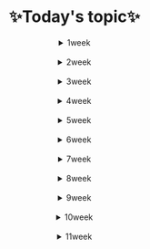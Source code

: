 <div align = "center">

# **:sparkles:Today's topic:sparkles:**

<details>
<summary>1week</summary>
<div markdown="1">

## 2022.12.27
 [markdown](1week/markdown.md)
 [git](1week/git.md)

## 2022.12.28
 [github](1week/github.md)

## 2022.12.29
 [fork&full](1week/fork&pull.md)

## 2022.12.30
 [special_class](1week/special_class.md)

</div>
</details>

<br/>

<details>
<summary>2week</summary>
<div markdown="1">

## 2023.01.02
 [python_basics](2week/python_basics.md)

 ## 2023.01.03
 [python_string](2week/python_string.md)

 ## 2023.01.04
 [python_function](2week/python_function.md)

 ## 2023.01.05
 [dictionary](2week/dictionary_eh.md)

 ## 2023.01.06
 [input_output](2week/input_output.md)

</div>
</details>

<br/>

<details>
<summary>3week</summary>
<div markdown="1">

 ## 2023.01.09
 [tuple_set](3week/tuple_set.md)

 ## 2023.01.10
 [user_defined_function](3week/user_defined_function.md)

## 2023.01.11
 [user_defined_class](3week/user_defined_class.md)

 ## 2023.01.12
 [class](3week/class.md)

 ## 2023.01.13
 [API](3week/API.md)


</div>
</details>

<br/>

<details>
<summary>4week</summary>
<div markdown="1">

 ## 2023.01.16~17
 [algorithm](4week/algorithm.md)

 ## 2023.01.16~17
 [dictionary](4week/dictionary.md)


</div>
</details>

<br/>

<details>
<summary>5week</summary>
<div markdown="1">

 ## 2023.01.26
 [stack&queue](5week/stack_queue.md)

 ## 2023.01.27
 [heap_set](5week/heap_set.md)

</div>
</details>

<br/>

<details>
<summary>6week</summary>
<div markdown="1">

 ## 2023.01.30
 [two_dimensional_list](6week/two_dimensional_list.md)

 ## 2023.02.01
 [exhaustive_search](6week/exhaustive_search.md)

 ## 2023.02.02
 [graph](6week/graph.md)

</div>
</details>

<br/>

<details>
<summary>7week</summary>
<div markdown="1">

 ## 2023.02.06
 [dfs](7week/dfs.md)

 ## 2023.02.08
 [db](7week/db.md)  
 [relation](7week/relation.md)

  ## 2023.02.09
 [sql](7week/sql.md)

 [sql_single_table_queries](7week/sql_single_table_queries.md)

</div>
</details>

<br/>

<details>
<summary>8week</summary>
<div markdown="1">

 ## 2023.02.13
 [sql_single_table_queries2](8week/sql_single_table_queries2.md)
 
 ## 2023.02.14
 [managing_table](8week/managing_table.md)

 [modifying_data](8week/modifying_data.md)

 ## 2023.02.15
 [multi_table_queries](8week/multi_table_queries.md)

  ## 2023.02.16
 [nested_queries](8week/nested_queries.md)

</div>
</details>

<br/>

<details>
<summary>9week</summary>
<div markdown="1">

 ## 2023.02.20
 [advanced](9week/advanced.md)
 
 ## 2023.02.21
 [advanced2](9week/advanced2.md)

 ## 2023.02.22
 [web](9week/web.md)

  ## 2023.02.23
 [web2](9week/web2.md)

</div>
</details>

<br/>

<details>
<summary>10week</summary>
<div markdown="1">

 ## 2023.02.27
 [positioning](10week/positioning.md)

 ## 2023.02.28
 [float](10week/float.md)
 
 [flexible](10week/flexible.md)

 ## 2023.03.02
 [semantic](10week/semantic.md)
 
</div>
</details>

<br/>

<details>
<summary>11week</summary>
<div markdown="1">

 ## 2023.02.27
 [fundamentals](11week/fundamentals.md)

</div>
</details>
